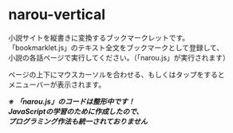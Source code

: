 # narou-vertical
小説サイトを縦書きに変換するブックマークレットです。  
「bookmarklet.js」のテキスト全文をブックマークとして登録して、  
小説の各話ページで実行してください。（「narou.js」が実行されます）

ページの上下にマウスカーソルを合わせる、もしくはタップをすると  
メニューバーが表示されます。

***※ 「narou.js」のコードは整形中です！  
JavaScriptの学習のために作成したので、  
プログラミング作法も統一されておりません***
